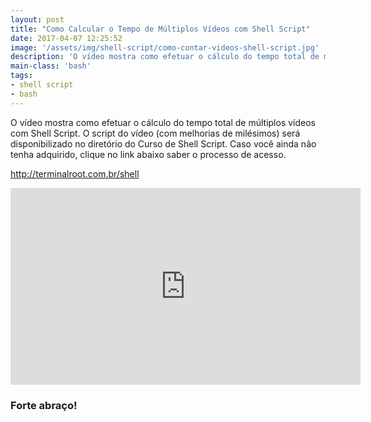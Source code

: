 ```yaml
---
layout: post
title: "Como Calcular o Tempo de Múltiplos Vídeos com Shell Script"
date: 2017-04-07 12:25:52
image: '/assets/img/shell-script/como-contar-videos-shell-script.jpg'
description: 'O vídeo mostra como efetuar o cálculo do tempo total de múltiplos vídeos com Shell Script.'
main-class: 'bash'
tags:
- shell script
- bash
---
```


O vídeo mostra como efetuar o cálculo do tempo total de múltiplos vídeos com Shell Script. O script do vídeo (com melhorias de milésimos) será disponibilizado no diretório do Curso de Shell Script. Caso você ainda não tenha adquirido, clique no link abaixo saber o processo de acesso.

<http://terminalroot.com.br/shell>

<iframe width="560" height="315" src="https://www.youtube.com/embed/8FF7JSogTHU" frameborder="0" allowfullscreen></iframe>

### Forte abraço!
